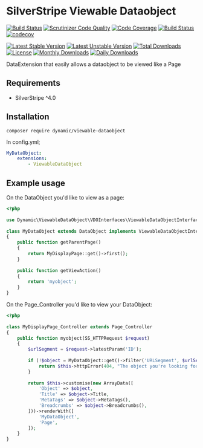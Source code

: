 # SilverStripe Viewable Dataobject
[![Build Status](https://travis-ci.org/dynamic/viewable-dataobject.svg?branch=master)](https://travis-ci.org/dynamic/viewable-dataobject)
[![Scrutinizer Code Quality](https://scrutinizer-ci.com/g/dynamic/viewable-dataobject/badges/quality-score.png?b=master)](https://scrutinizer-ci.com/g/dynamic/viewable-dataobject/?branch=master)
[![Code Coverage](https://scrutinizer-ci.com/g/dynamic/viewable-dataobject/badges/coverage.png?b=master)](https://scrutinizer-ci.com/g/dynamic/viewable-dataobject/?branch=master)
[![Build Status](https://scrutinizer-ci.com/g/dynamic/viewable-dataobject/badges/build.png?b=master)](https://scrutinizer-ci.com/g/dynamic/viewable-dataobject/build-status/master)
[![codecov](https://codecov.io/gh/dynamic/viewable-dataobject/branch/master/graph/badge.svg)](https://codecov.io/gh/dynamic/viewable-dataobject)

[![Latest Stable Version](https://poser.pugx.org/dynamic/viewable-dataobject/version)](https://packagist.org/packages/dynamic/viewable-dataobject)
[![Latest Unstable Version](https://poser.pugx.org/dynamic/viewable-dataobject/v/unstable)](//packagist.org/packages/dynamic/viewable-dataobject)
[![Total Downloads](https://poser.pugx.org/dynamic/viewable-dataobject/downloads)](https://packagist.org/packages/dynamic/viewable-dataobject)
[![License](https://poser.pugx.org/dynamic/viewable-dataobject/license)](https://packagist.org/packages/dynamic/viewable-dataobject)
[![Monthly Downloads](https://poser.pugx.org/dynamic/viewable-dataobject/d/monthly)](https://packagist.org/packages/dynamic/viewable-dataobject)
[![Daily Downloads](https://poser.pugx.org/dynamic/viewable-dataobject/d/daily)](https://packagist.org/packages/dynamic/viewable-dataobject)

DataExtension that easily allows a dataobject to be viewed like a Page

## Requirements

- SilverStripe ^4.0

## Installation

`composer require dynamic/viewable-dataobject`

In config.yml;

```yml
MyDataObject:
	extensions:
		- ViewableDataObject

```

## Example usage

On the DataObject you'd like to view as a page:

```php
<?php
	
use Dynamic\ViewableDataObject\VDOInterfaces\ViewableDataObjectInterface;
	
class MyDataObject extends DataObject implements ViewableDataObjectInterface
{
	public function getParentPage()
	{
		return MyDisplayPage::get()->first();
	}
	
	public function getViewAction()
	{
		return 'myobject';
	}
}
```	

On the Page_Controller you'd like to view your DataObject:

```php
<?php
	
class MyDisplayPage_Controller extends Page_Controller
{
    public function myobject(SS_HTTPRequest $request)
    {
        $urlSegment = $request->latestParam('ID');
	
        if (!$object = MyDataObject::get()->filter('URLSegment', $urlSegment)->first()) {
            return $this->httpError(404, "The object you're looking for doesn't seem to be here.");
        }
	
        return $this->customise(new ArrayData([
            'Object' => $object,
            'Title' => $object->Title,
            'MetaTags' => $object->MetaTags(),
            'Breadcrumbs' => $object->Breadcrumbs(),
        ]))->renderWith([
            'MyDataObject',
            'Page',
        ]);
    }
} 	
```